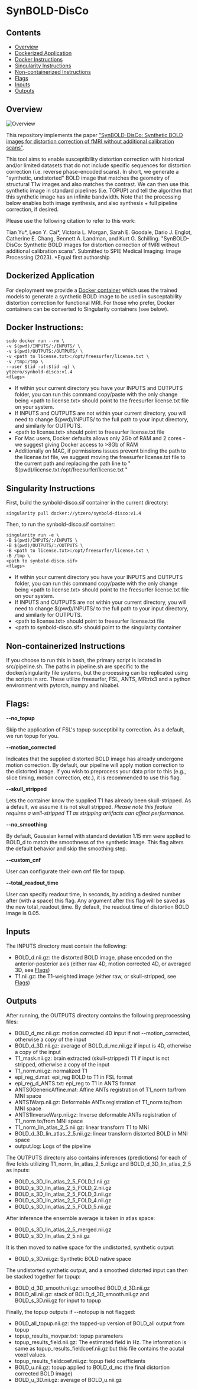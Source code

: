 # SynBOLD-DisCo

## Contents

* [Overview](#overview)
* [Dockerized Application](#dockerized-application)
* [Docker Instructions](#docker-instructions)
* [Singularity Instructions](#singularity-instructions)
* [Non-containerized Instructions](#non-containerized-instructions)
* [Flags](#flags)
* [Inputs](#inputs)
* [Outputs](#outputs)

## Overview

![Overview](https://github.com/MASILab/SynBOLD-DisCo/raw/main/overview.png)

This repository implements the paper ["SynBOLD-DisCo: Synthetic BOLD images for distortion correction of fMRI without additional calibration scans"](https://www.biorxiv.org/content/10.1101/2022.09.13.507794v1).

This tool aims to enable susceptibility distortion correction with historical and/or limited datasets that do not include specific sequences for distortion correction (i.e. reverse phase-encoded scans). In short, we generate a "synthetic, undistorted" BOLD image that matches the geometry of structural T1w images and also matches the contrast. We can then use this synthetic image in standard pipelines (i.e. TOPUP) and tell the algorithm that this synthetic image has an infinite bandwidth. Note that the processing below enables both image synthesis, and also synthesis + full pipeline correction, if desired. 

Please use the following citation to refer to this work:

Tian Yu*, Leon Y. Cai*, Victoria L. Morgan, Sarah E. Goodale, Dario J. Englot, Catherine E. Chang, Bennett A. Landman, and Kurt G. Schilling. "SynBOLD-DisCo: Synthetic BOLD images for distortion correction of fMRI without additional calibration scans". Submitted to SPIE Medical Imaging: Image Processing (2023). *Equal first authorship

## Dockerized Application
For deployment we provide a [Docker container](https://hub.docker.com/repository/docker/ytzero/synbold-disco) which uses the trained models to generate a synthetic BOLD image to be used in susceptability distortion correction for functional MRI. For those who prefer, Docker containers can be converted to Singularity containers (see below).

## Docker Instructions:

```
sudo docker run --rm \
-v $(pwd)/INPUTS/:/INPUTS/ \
-v $(pwd)/OUTPUTS:/OUTPUTS/ \
-v <path to license.txt>:/opt/freesurfer/license.txt \
-v /tmp:/tmp \
--user $(id -u):$(id -g) \
ytzero/synbold-disco:v1.4
<flags>
```

* If within your current directory you have your INPUTS and OUTPUTS folder, you can run this command copy/paste with the only change being \<path to license.txt\> should point to the freesurfer license.txt file on your system.
* If INPUTS and OUTPUTS are not within your current directory, you will need to change $(pwd)/INPUTS/ to the full path to your input directory, and similarly for OUTPUTS.
* \<path to license.txt\> should point to freesurfer license.txt file
* For Mac users, Docker defaults allows only 2Gb of RAM and 2 cores - we suggest giving Docker access to >8Gb of RAM 
* Additionally on MAC, if permissions issues prevent binding the path to the license.txt file, we suggest moving the freesurfer license.txt file to the current path and replacing the path line to " $(pwd)/license.txt:/opt/freesurfer/license.txt "


## Singularity Instructions

First, build the synbold-disco.sif container in the current directory:

```
singularity pull docker://ytzero/synbold-disco:v1.4
```

Then, to run the synbold-disco.sif container:

```
singularity run -e \
-B $(pwd)/INPUTS/:/INPUTS \
-B $(pwd)/OUTPUTS/:/OUTPUTS \
-B <path to license.txt>:/opt/freesurfer/license.txt \
-B /tmp \
<path to synbold-disco.sif>
<flags>
```

* If within your current directory you have your INPUTS and OUTPUTS folder, you can run this command copy/paste with the only change being \<path to license.txt\> should point to the freesurfer license.txt file on your system.
* If INPUTS and OUTPUTS are not within your current directory, you will need to change $(pwd)/INPUTS/ to the full path to your input directory, and similarly for OUTPUTS.
* \<path to license.txt\> should point to freesurfer license.txt file
* \<path to synbold-disco.sif\> should point to the singularity container

## Non-containerized Instructions

If you choose to run this in bash, the primary script is located in src/pipeline.sh. The paths in pipeline.sh are specific to the docker/singularity file systems, but the processing can be replicated using the scripts in src. These utilize freesurfer, FSL, ANTS, MRtrix3 and a python environment with pytorch, numpy and nibabel.

## Flags:

**--no_topup**

Skip the application of FSL's topup susceptibility correction. As a default, we run topup for you.

**--motion_corrected**

Indicates that the supplied distorted BOLD image has already undergone motion correction. By default, our pipeline will apply motion correction to the distorted image. If you wish to preprocess your data prior to this (e.g., slice timing, motion correction, etc.), it is recommended to use this flag.

**--skull_stripped**

Lets the container know the supplied T1 has already been skull-stripped. As a default, we assume it is not skull stripped. *Please note this feature requires a well-stripped T1 as stripping artifacts can affect performance.*

**--no_smoothing**

By default, Gaussian kernel with standard deviation 1.15 mm were applied to BOLD_d to match the smoothness of the synthetic image. This flag alters the default behavior and skip the smoothing step.

**--custom_cnf**

User can configurate their own cnf file for topup.

**--total_readout_time**

User can specify readout time, in seconds, by adding a desired number after (with a space) this flag. Any argument after this flag will be saved as the new total_readout_time. By default, the readout time of distortion BOLD image is 0.05. 


## Inputs

The INPUTS directory must contain the following:

* BOLD_d.nii.gz: the distorted BOLD image, phase encoded on the anterior-posterior axis (either raw 4D, motion corrected 4D, or averaged 3D, see [Flags](#flags))
* T1.nii.gz: the T1-weighted image (either raw, or skull-stripped, see [Flags](#flags))

## Outputs

After running, the OUTPUTS directory contains the following preprocessing files:

* BOLD_d_mc.nii.gz: motion corrected 4D input if not --motion_corrected, otherwise a copy of the input
* BOLD_d_3D.nii.gz: average of BOLD_d_mc.nii.gz if input is 4D, otherwise a copy of the input
* T1_mask.nii.gz: brain extracted (skull-stripped) T1 if input is not stripped, otherwise a copy of the input
* T1_norm.nii.gz: normalized T1
* epi_reg_d.mat: epi_reg BOLD to T1 in FSL format
* epi_reg_d_ANTS.txt: epi_reg to T1 in ANTS format
* ANTS0GenericAffine.mat: Affine ANTs registration of T1_norm to/from MNI space
* ANTS1Warp.nii.gz: Deformable ANTs registration of T1_norm to/from MNI space  
* ANTS1InverseWarp.nii.gz: Inverse deformable ANTs registration of T1_norm to/from MNI space  
* T1_norm_lin_atlas_2_5.nii.gz: linear transform T1 to MNI
* BOLD_d_3D_lin_atlas_2_5.nii.gz: linear transform distorted BOLD in MNI space
* output.log: Logs of the pipeline

The OUTPUTS directory also contains inferences (predictions) for each of five folds utilizing T1_norm_lin_atlas_2_5.nii.gz and BOLD_d_3D_lin_atlas_2_5 as inputs:

* BOLD_s_3D_lin_atlas_2_5_FOLD_1.nii.gz 
* BOLD_s_3D_lin_atlas_2_5_FOLD_2.nii.gz
* BOLD_s_3D_lin_atlas_2_5_FOLD_3.nii.gz  
* BOLD_s_3D_lin_atlas_2_5_FOLD_4.nii.gz  
* BOLD_s_3D_lin_atlas_2_5_FOLD_5.nii.gz  

After inference the ensemble average is taken in atlas space:

* BOLD_s_3D_lin_atlas_2_5_merged.nii.gz  
* BOLD_s_3D_lin_atlas_2_5.nii.gz         

It is then moved to native space for the undistorted, synthetic output:

* BOLD_s_3D.nii.gz: Synthetic BOLD native space              

The undistorted synthetic output, and a smoothed distorted input can then be stacked together for topup:

* BOLD_d_3D_smooth.nii.gz: smoothed BOLD_d_3D.nii.gz
* BOLD_all.nii.gz: stack of BOLD_d_3D_smooth.nii.gz and BOLD_s_3D.nii.gz for input to topup        

Finally, the topup outputs if --notopup is not flagged:

* BOLD_all_topup.nii.gz: the topped-up version of BOLD_all output from topup
* topup_results_movpar.txt: topup parameters
* topup_results_field.nii.gz: The estimated field in Hz. The information is same as topup_results_fieldcoef.nii.gz but
  this file contains the acutal voxel values.
* topup_results_fieldcoef.nii.gz: topup field coefficients
* BOLD_u.nii.gz: topup applied to BOLD_d_mc (the final distortion corrected BOLD image)
* BOLD_u_3D.nii.gz: average of BOLD_u.nii.gz
